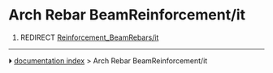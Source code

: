 # Arch Rebar BeamReinforcement/it
1.  REDIRECT [Reinforcement_BeamRebars/it](Reinforcement_BeamRebars/it.md)



---
⏵ [documentation index](../README.md) > Arch Rebar BeamReinforcement/it
